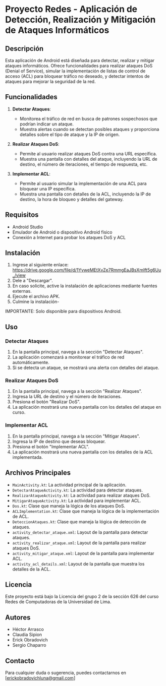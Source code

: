 # Proyecto Redes - Aplicación de Detección, Realización y Mitigación de Ataques Informáticos

## Descripción

Esta aplicación de Android está diseñada para detectar, realizar y mitigar ataques informáticos. Ofrece funcionalidades para realizar ataques DoS (Denial of Service), simular la implementación de listas de control de acceso (ACL) para bloquear tráfico no deseado, y detectar intentos de ataques para mejorar la seguridad de la red.

## Funcionalidades

1. **Detectar Ataques**:
   - Monitorea el tráfico de red en busca de patrones sospechosos que podrían indicar un ataque.
   - Muestra alertas cuando se detectan posibles ataques y proporciona detalles sobre el tipo de ataque y la IP de origen.

2. **Realizar Ataques DoS**:
   - Permite al usuario realizar ataques DoS contra una URL específica.
   - Muestra una pantalla con detalles del ataque, incluyendo la URL de destino, el número de iteraciones, el tiempo de respuesta, etc.

3. **Implementar ACL**:
   - Permite al usuario simular la implementación de una ACL para bloquear una IP específica.
   - Muestra una pantalla con detalles de la ACL, incluyendo la IP de destino, la hora de bloqueo y detalles del gateway.

## Requisitos

- Android Studio
- Emulador de Android o dispositivo Android físico
- Conexión a Internet para probar los ataques DoS y ACL

## Instalación

1. Ingrese al siguiente enlace:
https://drive.google.com/file/d/1YvweMEtXvZe7RmmgEaJBsXmIft5g6Uu_/view
2. Dele a "Descargar".
3. En caso solicite, active la instalación de aplicaciones mediante fuentes externas.
4. Ejecute el archivo APK.
5. Culmine la instalación-

IMPORTANTE: Solo disponible para dispositivos Android.

## Uso

### Detectar Ataques

1. En la pantalla principal, navega a la sección "Detectar Ataques".
2. La aplicación comenzará a monitorear el tráfico de red automáticamente.
3. Si se detecta un ataque, se mostrará una alerta con detalles del ataque.

### Realizar Ataques DoS

1. En la pantalla principal, navega a la sección "Realizar Ataques".
2. Ingresa la URL de destino y el número de iteraciones.
3. Presiona el botón "Realizar DoS".
4. La aplicación mostrará una nueva pantalla con los detalles del ataque en curso.

### Implementar ACL

1. En la pantalla principal, navega a la sección "Mitigar Ataques".
2. Ingresa la IP de destino que deseas bloquear.
3. Presiona el botón "Implementar ACL".
4. La aplicación mostrará una nueva pantalla con los detalles de la ACL implementada.

## Archivos Principales

- `MainActivity.kt`: La actividad principal de la aplicación.
- `DetectarAtaqueActivity.kt`: La actividad para detectar ataques.
- `RealizarAtaqueActivity.kt`: La actividad para realizar ataques DoS.
- `MitigarAtaqueActivity.kt`: La actividad para implementar ACL.
- `Dos.kt`: Clase que maneja la lógica de los ataques DoS.
- `ACLImplementation.kt`: Clase que maneja la lógica de la implementación de ACL.
- `DeteccionAtaques.kt`: Clase que maneja la lógica de detección de ataques.
- `activity_detectar_ataque.xml`: Layout de la pantalla para detectar ataques.
- `activity_realizar_ataque.xml`: Layout de la pantalla para realizar ataques DoS.
- `activity_mitigar_ataque.xml`: Layout de la pantalla para implementar ACL.
- `activity_acl_details.xml`: Layout de la pantalla que muestra los detalles de la ACL.

## Licencia

Este proyecto está bajo la Licencia del grupo 2 de la sección 626 del curso Redes de Computadoras de la Universidad de Lima.

## Autores

- Héctor Arrasco
- Claudia Sipion
- Erick Obradovich
- Sergio Chaparro

## Contacto

Para cualquier duda o sugerencia, puedes contactarnos en [erickobradovichluna@gmail.com]
